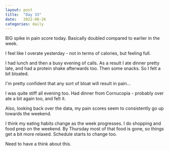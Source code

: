 ```yaml
---
layout: post
title:  "Day 33"
date:   2022-08-26
categories: daily
---
```

BIG spike in pain score today. Basically doubled compared to earlier in the week. 

I feel like I overate yesterday - not in terms of calories, but feeling full.

I had lunch and then a busy evening of calls. As a result I ate dinner pretty late, and had a protein shake afterwards too. Then some snacks. So I felt a bit bloated.

I'm pretty confident that any sort of bloat will result in pain...

I was quite stiff all evening too. Had dinner from Cornucopia - probably over ate a bit again too, and felt it.

Also, looking back over the data, my pain scores seem to consistently go up towards the weekend. 

I think my eating habits change as the week progresses. I do shopping and food prep on the weekend. By Thursday most of that food is gone, so things get a bit more relaxed. Schedule starts to change too.

Need to have a think about this.